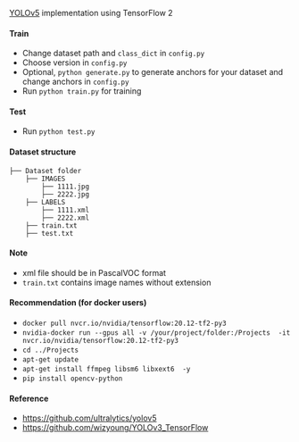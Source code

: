 [YOLOv5](https://github.com/ultralytics/yolov5) implementation using TensorFlow 2

#### Train
* Change dataset path and `class_dict` in `config.py`
* Choose version in `config.py`
* Optional, `python generate.py` to generate anchors for your dataset and change anchors in `config.py`
* Run `python train.py` for training

#### Test
* Run `python test.py`

#### Dataset structure
    ├── Dataset folder 
        ├── IMAGES
            ├── 1111.jpg
            ├── 2222.jpg
        ├── LABELS
            ├── 1111.xml
            ├── 2222.xml
        ├── train.txt
        ├── test.txt
        
#### Note
* xml file should be in PascalVOC format
* `train.txt` contains image names without extension 

#### Recommendation (for docker users)
* `docker pull nvcr.io/nvidia/tensorflow:20.12-tf2-py3`
* `nvidia-docker run --gpus all -v /your/project/folder:/Projects  -it nvcr.io/nvidia/tensorflow:20.12-tf2-py3`
* `cd ../Projects`  
* `apt-get update`
* `apt-get install ffmpeg libsm6 libxext6  -y`
* `pip install opencv-python`

#### Reference
* https://github.com/ultralytics/yolov5
* https://github.com/wizyoung/YOLOv3_TensorFlow